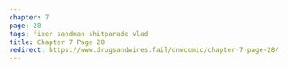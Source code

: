 ```yaml
---
chapter: 7
page: 28
tags: fixer sandman shitparade vlad
title: Chapter 7 Page 28
redirect: https://www.drugsandwires.fail/dnwcomic/chapter-7-page-28/
---
```

